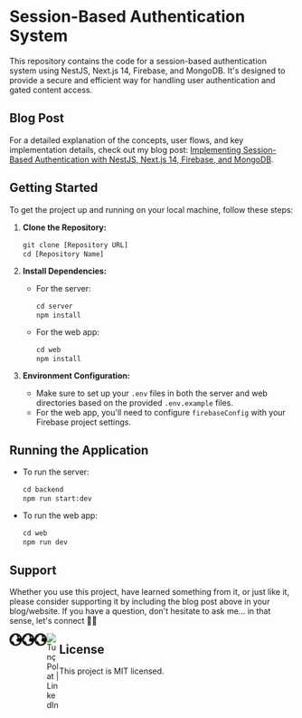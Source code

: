 # Session-Based Authentication System

This repository contains the code for a session-based authentication system using NestJS, Next.js 14, Firebase, and MongoDB. It's designed to provide a secure and efficient way for handling user authentication and gated content access.

## Blog Post

For a detailed explanation of the concepts, user flows, and key implementation details, check out my blog post: [Implementing Session-Based Authentication with NestJS, Next.js 14, Firebase, and MongoDB](https://www.tuncpolat.dev/blog/implementing-session-based-authentication-with-nestjs-nextjs14-firebase-mongodb).

## Getting Started

To get the project up and running on your local machine, follow these steps:

1. **Clone the Repository:**
   ```
   git clone [Repository URL]
   cd [Repository Name]
   ```

2. **Install Dependencies:**
   - For the server:
     ```
     cd server
     npm install
     ```
   - For the web app:
     ```
     cd web
     npm install
     ```

3. **Environment Configuration:**
   - Make sure to set up your `.env` files in both the server and web directories based on the provided `.env.example` files.
   - For the web app, you'll need to configure `firebaseConfig` with your Firebase project settings.

## Running the Application

- To run the server:
  ```
  cd backend
  npm run start:dev
  ```
- To run the web app:
  ```
  cd web
  npm run dev
  ```

## Support

Whether you use this project, have learned something from it, or just like it, please consider supporting it by including the blog post above in your blog/website. If you have a question, don't hesitate to ask me... in that sense, let's connect 🤜🤛

[<img align="left" alt="www.simplweb.ch" width="22px" src="https://raw.githubusercontent.com/iconic/open-iconic/master/svg/globe.svg" />][website]
[<img align="left" alt="www.softverse.ch" width="22px" src="https://raw.githubusercontent.com/iconic/open-iconic/master/svg/globe.svg" />][website 2]
[<img align="left" alt="www.tuncpolat.dev" width="22px" src="https://raw.githubusercontent.com/iconic/open-iconic/master/svg/globe.svg" />][personal website]
[<img align="left" alt="Tunç Polat | LinkedIn" width="22px" src="https://cdn.jsdelivr.net/npm/simple-icons@v3/icons/linkedin.svg" />][linkedin]

## License

This project is MIT licensed.

[website]: https://www.simplweb.ch
[website 2]: https://www.softverse.ch
[personal website]: https://www.tuncpolat.dev
[linkedin]: https://www.linkedin.com/in/tun%C3%A7-polat-b8203a116/
